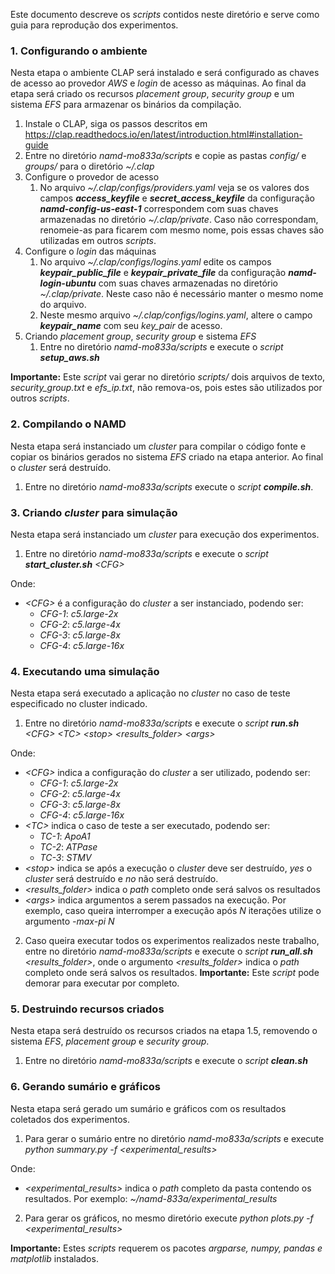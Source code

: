 Este documento descreve os _scripts_ contidos neste diretório e serve como guia para reprodução dos experimentos.

### 1. Configurando o ambiente
Nesta etapa o ambiente CLAP será instalado e será configurado as chaves de acesso ao provedor _AWS_ e _login_ de acesso as máquinas. Ao final da etapa será criado os recursos _placement group_, _security group_ e um sistema _EFS_ para armazenar os binários da compilação.
1. Instale o CLAP, siga os passos descritos em <https://clap.readthedocs.io/en/latest/introduction.html#installation-guide>
2. Entre no diretório _namd-mo833a/scripts_ e copie as pastas _config/_ e _groups/_ para o diretório _~/.clap_
3. Configure o provedor de acesso
    1.  No arquivo _~/.clap/configs/providers.yaml_ veja se os valores dos campos **_access_keyfile_** e **_secret_access_keyfile_** da configuração **_namd-config-us-east-1_** correspondem com suas chaves armazenadas no diretório _~/.clap/private_. Caso não correspondam, renomeie-as para ficarem com mesmo nome, pois essas chaves são utilizadas em outros _scripts_.
4. Configure o _login_ das máquinas
    1. No arquivo _~/.clap/configs/logins.yaml_ edite os campos **_keypair_public_file_** e **_keypair_private_file_** da configuração **_namd-login-ubuntu_** com suas chaves armazenadas no diretório _~/.clap/private_. Neste caso não é necessário manter o mesmo nome do arquivo.
    2. Neste mesmo arquivo _~/.clap/configs/logins.yaml_, altere o campo **_keypair_name_** com seu _key_pair_ de acesso.
5. Criando _placement group_, _security group_ e sistema _EFS_
    1. Entre no diretório _namd-mo833a/scripts_ e execute o _script_ **_setup_aws.sh_**

**Importante:** Este _script_ vai gerar no diretório _scripts/_ dois arquivos de texto, _security_group.txt_ e _efs_ip.txt_, não remova-os, pois estes são utilizados por outros _scripts_.

### 2. Compilando o NAMD
Nesta etapa será instanciado um _cluster_ para compilar o código fonte e copiar os binários gerados no sistema _EFS_ criado na etapa anterior. Ao final o _cluster_ será destruído.
1. Entre no diretório _namd-mo833a/scripts_ execute o _script_ **_compile.sh_**.

### 3. Criando _cluster_ para simulação
Nesta etapa será instanciado um _cluster_ para execução dos experimentos.
1. Entre no diretório _namd-mo833a/scripts_ e execute o _script_ **_start_cluster.sh_** _\<CFG\>_

Onde: 
* _\<CFG\>_ é a configuração do _cluster_ a ser instanciado, podendo ser:
    * _CFG-1_: _c5.large-2x_
    * _CFG-2_: _c5.large-4x_
    * _CFG-3_: _c5.large-8x_
    * _CFG-4_: _c5.large-16x_

### 4. Executando uma simulação
Nesta etapa será executado a aplicação no _cluster_ no caso de teste especificado no cluster indicado.
1. Entre no diretório _namd-mo833a/scripts_ e execute o _script_ **_run.sh_** _\<CFG\>_ _\<TC\>_ _\<stop\>_ _\<results_folder\>_ _\<args\>_

Onde:
* _\<CFG\>_ indica a configuração do _cluster_ a ser utilizado, podendo ser:
    * _CFG-1_: _c5.large-2x_
    * _CFG-2_: _c5.large-4x_
    * _CFG-3_: _c5.large-8x_
    * _CFG-4_: _c5.large-16x_
* _\<TC\>_ indica o caso de teste a ser executado, podendo ser:
    * _TC-1_: _ApoA1_
    * _TC-2_: _ATPase_
    * _TC-3_: _STMV_
* _\<stop\>_ indica se após a execução o _cluster_ deve ser destruído, _yes_ o _cluster_ será destruído e _no_ não será destruído.
* _\<results_folder\>_ indica o _path_ completo onde será salvos os resultados
* _\<args\>_ indica argumentos a serem passados na execução. Por exemplo, caso queira interromper a execução após _N_ iterações utilize o argumento _-max-pi_ _N_

2. Caso queira executar todos os experimentos realizados neste trabalho, entre no diretório _namd-mo833a/scripts_ e execute o _script_ **_run_all.sh_** _\<results_folder\>_, onde o argumento _\<results_folder\>_ indica o _path_ completo onde será salvos os resultados. **Importante:** Este _script_ pode demorar para executar por completo.

### 5. Destruindo recursos criados
Nesta etapa será destruído os recursos criados na etapa 1.5, removendo o sistema _EFS_, _placement group_ e _security group_.
1. Entre no diretório _namd-mo833a/scripts_ e execute o _script_ **_clean.sh_**

### 6. Gerando sumário e gráficos
Nesta etapa será gerado um sumário e gráficos com os resultados coletados dos experimentos.
1. Para gerar o sumário entre no diretório _namd-mo833a/scripts_ e execute _python summary.py_ _-f_ _\<experimental_results\>_

Onde:
* _\<experimental_results\>_ indica o _path_ completo da pasta contendo os resultados. Por exemplo: _~/namd-833a/experimental_results_
2. Para gerar os gráficos, no mesmo diretório execute _python plots.py_ _-f_ _\<experimental_results\>_

**Importante:** Estes _scripts_ requerem os pacotes _argparse, numpy, pandas e matplotlib_ instalados.
